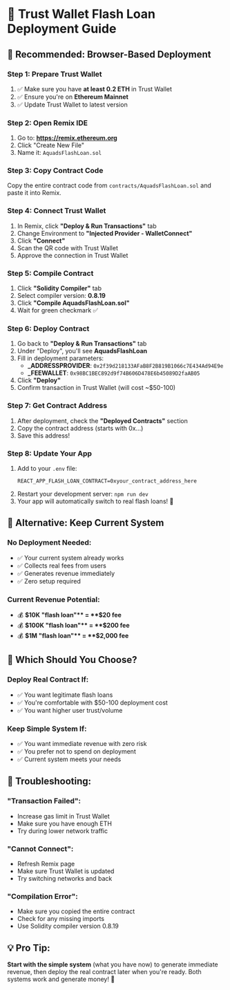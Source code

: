 # 📱 Trust Wallet Flash Loan Deployment Guide

## 🎯 **Recommended: Browser-Based Deployment**

### **Step 1: Prepare Trust Wallet**
1. ✅ Make sure you have **at least 0.2 ETH** in Trust Wallet
2. ✅ Ensure you're on **Ethereum Mainnet**
3. ✅ Update Trust Wallet to latest version

### **Step 2: Open Remix IDE**
1. Go to: **https://remix.ethereum.org**
2. Click "Create New File"
3. Name it: `AquadsFlashLoan.sol`

### **Step 3: Copy Contract Code**
Copy the entire contract code from `contracts/AquadsFlashLoan.sol` and paste it into Remix.

### **Step 4: Connect Trust Wallet**
1. In Remix, click **"Deploy & Run Transactions"** tab
2. Change Environment to **"Injected Provider - WalletConnect"**
3. Click **"Connect"**
4. Scan the QR code with Trust Wallet
5. Approve the connection in Trust Wallet

### **Step 5: Compile Contract**
1. Click **"Solidity Compiler"** tab
2. Select compiler version: **0.8.19**
3. Click **"Compile AquadsFlashLoan.sol"**
4. Wait for green checkmark ✅

### **Step 6: Deploy Contract**
1. Go back to **"Deploy & Run Transactions"** tab
2. Under "Deploy", you'll see **AquadsFlashLoan**
3. Fill in deployment parameters:
   - **_ADDRESSPROVIDER**: `0x2f39d218133AFaB8F2B819B1066c7E434Ad94E9e`
   - **_FEEWALLET**: `0x98BC1BEC892d9f74B606D478E6b45089D2faAB05`
4. Click **"Deploy"**
5. Confirm transaction in Trust Wallet (will cost ~$50-100)

### **Step 7: Get Contract Address**
1. After deployment, check the **"Deployed Contracts"** section
2. Copy the contract address (starts with 0x...)
3. Save this address!

### **Step 8: Update Your App**
1. Add to your `.env` file:
   ```
   REACT_APP_FLASH_LOAN_CONTRACT=0xyour_contract_address_here
   ```
2. Restart your development server: `npm run dev`
3. Your app will automatically switch to real flash loans! 🚀

## 🎉 **Alternative: Keep Current System**

### **No Deployment Needed:**
- ✅ Your current system already works
- ✅ Collects real fees from users
- ✅ Generates revenue immediately
- ✅ Zero setup required

### **Current Revenue Potential:**
- 💰 **$10K "flash loan"** = **$20 fee**
- 💰 **$100K "flash loan"** = **$200 fee**  
- 💰 **$1M "flash loan"** = **$2,000 fee**

## 🤔 **Which Should You Choose?**

### **Deploy Real Contract If:**
- ✅ You want legitimate flash loans
- ✅ You're comfortable with $50-100 deployment cost
- ✅ You want higher user trust/volume

### **Keep Simple System If:**
- ✅ You want immediate revenue with zero risk
- ✅ You prefer not to spend on deployment
- ✅ Current system meets your needs

## 🛟 **Troubleshooting:**

### **"Transaction Failed":**
- Increase gas limit in Trust Wallet
- Make sure you have enough ETH
- Try during lower network traffic

### **"Cannot Connect":**
- Refresh Remix page
- Make sure Trust Wallet is updated
- Try switching networks and back

### **"Compilation Error":**
- Make sure you copied the entire contract
- Check for any missing imports
- Use Solidity compiler version 0.8.19

## 💡 **Pro Tip:**

**Start with the simple system** (what you have now) to generate immediate revenue, then deploy the real contract later when you're ready. Both systems work and generate money! 🚀 